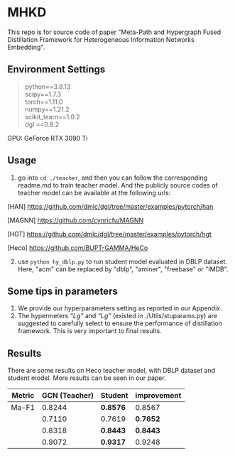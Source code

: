 # MHKD
This repo is for source code of paper "Meta-Path and  Hypergraph Fused Distillation Framework for Heterogeneous Information Networks Embedding". 

## Environment Settings
> python==3.8.13 \
> scipy==1.7.3 \
> torch==1.11.0 \
> numpy==1.21.2 \
> scikit_learn==1.0.2 \
> dgl ==0.8.2

GPU: GeForce RTX 3090 Ti

## Usage
1. go into `cd ./teacher`, and then you can follow the corresponding readme.md to train teacher model. And the publicly source codes of teacher model can be available at the following urls:

[HAN] https://github.com/dmlc/dgl/tree/master/examples/pytorch/han

[MAGNN] https://github.com/cynricfu/MAGNN

[HGT] https://github.com/dmlc/dgl/tree/master/examples/pytorch/hgt

[Heco] https://github.com/BUPT-GAMMA/HeCo

2. use `python hy_dblp.py`  to run student model evaluated in DBLP dataset.
Here, "acm" can be replaced by "dblp", "aminer", "freebase"  or "IMDB".

## Some tips in parameters
1. We provide our hyperparameters setting as reported in our Appendix. 
2. The hypermeters *“Lg”* and *“Lg”* (existed in ./Utils/stuparams.py) are suggested to carefully select to ensure the performance of distillation framework. This is very important to final results. 

## Results

There are some results on Heco teacher model, with DBLP dataset and student model. More results can be seen in our paper.

| Metric      | GCN (Teacher) |   Student         | improvement       | 
| ----------- | ------------- | ----------------- | ----------------- | 
|   Ma-F1        | 0.8244        | **0.8576**        | 0.8567            | 
|       | 0.7110        | 0.7619            | **0.7652**        |
|      | 0.8318        | **0.8443**        | **0.8443**        | 
|      | 0.9072        | **0.9317**        | 0.9248            | 



